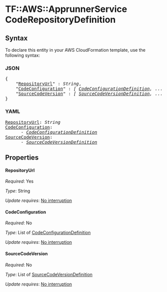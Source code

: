 # TF::AWS::ApprunnerService CodeRepositoryDefinition

## Syntax

To declare this entity in your AWS CloudFormation template, use the following syntax:

### JSON

<pre>
{
    "<a href="#repositoryurl" title="RepositoryUrl">RepositoryUrl</a>" : <i>String</i>,
    "<a href="#codeconfiguration" title="CodeConfiguration">CodeConfiguration</a>" : <i>[ <a href="codeconfigurationdefinition.md">CodeConfigurationDefinition</a>, ... ]</i>,
    "<a href="#sourcecodeversion" title="SourceCodeVersion">SourceCodeVersion</a>" : <i>[ <a href="sourcecodeversiondefinition.md">SourceCodeVersionDefinition</a>, ... ]</i>
}
</pre>

### YAML

<pre>
<a href="#repositoryurl" title="RepositoryUrl">RepositoryUrl</a>: <i>String</i>
<a href="#codeconfiguration" title="CodeConfiguration">CodeConfiguration</a>: <i>
      - <a href="codeconfigurationdefinition.md">CodeConfigurationDefinition</a></i>
<a href="#sourcecodeversion" title="SourceCodeVersion">SourceCodeVersion</a>: <i>
      - <a href="sourcecodeversiondefinition.md">SourceCodeVersionDefinition</a></i>
</pre>

## Properties

#### RepositoryUrl

_Required_: Yes

_Type_: String

_Update requires_: [No interruption](https://docs.aws.amazon.com/AWSCloudFormation/latest/UserGuide/using-cfn-updating-stacks-update-behaviors.html#update-no-interrupt)

#### CodeConfiguration

_Required_: No

_Type_: List of <a href="codeconfigurationdefinition.md">CodeConfigurationDefinition</a>

_Update requires_: [No interruption](https://docs.aws.amazon.com/AWSCloudFormation/latest/UserGuide/using-cfn-updating-stacks-update-behaviors.html#update-no-interrupt)

#### SourceCodeVersion

_Required_: No

_Type_: List of <a href="sourcecodeversiondefinition.md">SourceCodeVersionDefinition</a>

_Update requires_: [No interruption](https://docs.aws.amazon.com/AWSCloudFormation/latest/UserGuide/using-cfn-updating-stacks-update-behaviors.html#update-no-interrupt)

